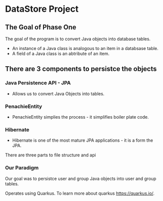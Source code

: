 # DataStore Project
## The Goal of Phase One
The goal of the program is to convert Java objects into database tables. 
* An instance of a Java class is analogous to an item in a databsase table.
* A field of a Java class is an abtribute of an item.

## There are 3 components to persistce the objects
### Java Persistence API - JPA
* Allows us to convert Java Objects into tables. 
### PenachieEntity
* PenachieEntity simplies the process - it simplifies boiler plate code.
### Hibernate 
* Hibernate is one of the most mature JPA applications - it is a form the JPA. 

There are three parts to file structure and api

### Our Paradigm
Our goal was to persistce user and group Java objects into user and group tables. 

Operates using Quarkus. To learn more about quarkus https://quarkus.io/.

